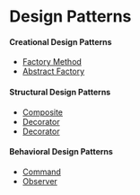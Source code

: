 # Design Patterns

<h4>Creational Design Patterns</h4>
<ul>
  <li>
    <a href="https://github.com/egolab/C-sharp-university-tasks/tree/master/FactoryMethod/FactoryMethod">Factory Method</a> 
  </li>
  <li>
    <a href="https://github.com/egolab/C-sharp-university-tasks/tree/master/AbstractFactory/AbstractFactory">Abstract Factory</a> 
  </li>
</ul>

<h4>Structural Design Patterns</h4>
<ul>
  <li>
    <a href="https://github.com/egolab/C-sharp-university-tasks/tree/master/Composite/Composite">Composite</a> 
  </li>
  <li>
    <a href="https://github.com/egolab/C-sharp-university-tasks/tree/master/Decorator">Decorator</a> 
  </li>
  <li>
    <a href="https://github.com/egolab/Design-Patterns/tree/master/Adapter/Adapter">Decorator</a> 
  </li>
</ul>

<h4>Behavioral Design Patterns</h4>
<ul>  
  <li>
    <a href="https://github.com/egolab/C-sharp-university-tasks/tree/master/Command/command">Command</a> 
  </li>
  <li>
    <a href="https://github.com/egolab/Design-Patterns/tree/master/Observer/Observer">Observer</a> 
  </li>
</ul>

